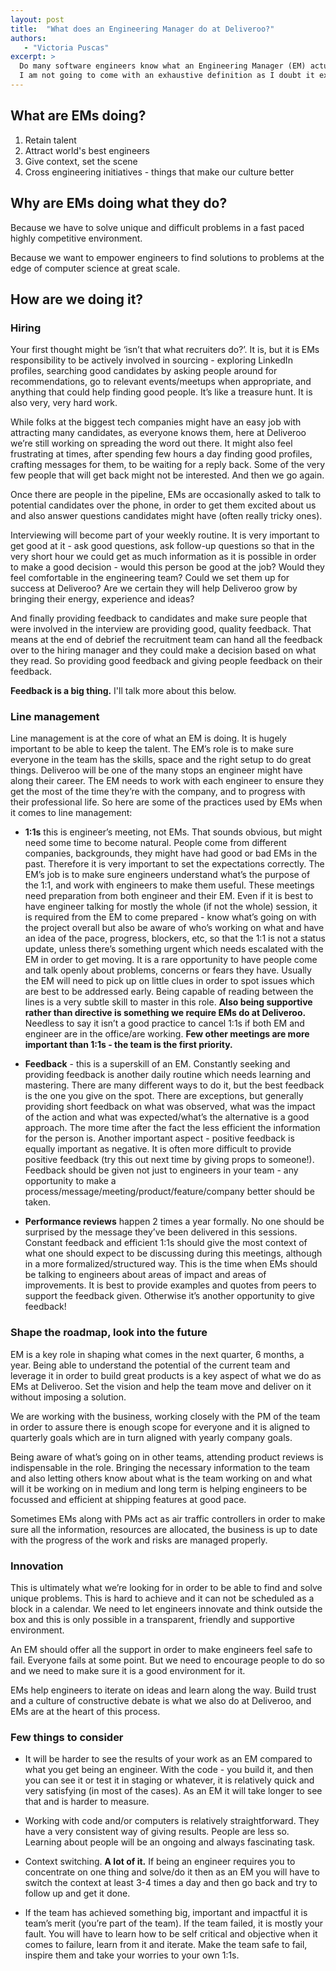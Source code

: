 ```yaml
---
layout: post
title:  "What does an Engineering Manager do at Deliveroo?"
authors:
   - "Victoria Puscas"
excerpt: >
  Do many software engineers know what an Engineering Manager (EM) actually does? As I moved through several companies through my career I saw this role in so many different colors and forms. Every time I was wondering - what is this job actually?
  I am not going to come with an exhaustive definition as I doubt it exists... However I've recently moved from Software Engineering role to an Engineering Manager, so hopefully my fresh memories and this post will help anyone who's interested to find out more about what it's like to be an EM at Deliveroo.
---
```


## What are EMs doing?

1. Retain talent
2. Attract world's best engineers
3. Give context, set the scene
4. Cross engineering initiatives - things that make our culture better

## Why are EMs doing what they do?

Because we have to solve unique and difficult problems in a fast paced highly competitive environment.

Because we want to empower engineers to find solutions to problems at the edge of computer science at great scale.

## How are we doing it?

### Hiring

Your first thought might be ‘isn’t that what recruiters do?’.
It is, but it is EMs responsibility to be actively involved in sourcing - exploring LinkedIn profiles, searching good candidates by asking people around for recommendations, go to relevant events/meetups when appropriate, and anything that could help finding good people. It’s like a treasure hunt. It is also very, very hard work.

 While folks at the biggest tech companies might have an easy job with attracting many candidates, as everyone knows them, here at Deliveroo we’re still working on spreading the word out there. It might also feel frustrating at times, after spending few hours a day finding good profiles, crafting messages for them, to be waiting for a reply back. Some of the very few people that will get back might not be interested. And then we go again.

Once there are people in the pipeline, EMs are occasionally asked to talk to potential candidates over the phone, in order to get them excited about us and also answer questions candidates might have (often really tricky ones).

Interviewing will become part of your weekly routine. It is very important to get good at it - ask good questions, ask follow-up questions so that in the very short hour we could get as much information as it is possible in order to make a good decision - would this person be good at the job? Would they feel comfortable in the engineering team? Could we set them up for success at Deliveroo? Are we certain they will help Deliveroo grow by bringing their energy, experience and ideas?

And finally providing feedback to candidates and make sure people that were involved in the interview are providing good, quality feedback. That means at the end of debrief the recruitment team can hand all the feedback over to the hiring manager and they could make a decision based on what they read. So providing good feedback and giving people feedback on their feedback.

**Feedback is a big thing.** I'll talk more about this below.

### Line management

Line management is at the core of what an EM is doing.
It is hugely important to be able to keep the talent. The EM’s role is to make sure everyone in the team has the skills, space and the right setup to do great things. Deliveroo will be one of the many stops an engineer might have along their career. The EM needs to work with each engineer to ensure they get the most of the time they’re with the company, and to progress with their professional life.
So here are some of the practices used by EMs when it comes to line management:

- **1:1s**  this is engineer’s meeting, not EMs. That sounds obvious, but might need some time to become natural. People come from different companies, backgrounds, they might have had good or bad EMs in the past. Therefore it is very important to set the expectations correctly. The EM’s job is to make sure engineers understand what’s the purpose of the 1:1, and work with engineers to make them useful. These meetings need preparation from both engineer and their EM. Even if it is best to have engineer talking for mostly the whole (if not the whole) session, it is required from the EM to come prepared - know what’s going on with the project overall but also be aware of who’s working on what and have an idea of the pace, progress, blockers, etc, so that the 1:1 is not a status update, unless there’s something urgent which needs escalated with the EM in order to get moving. It is a rare opportunity to have people come and talk openly about problems, concerns or fears they have. Usually the EM will need to pick up on little clues in order to spot issues which are best to be addressed early. Being capable of reading between the lines is a very subtle skill to master in this role.  **Also being supportive rather than directive is something we require EMs do at Deliveroo.** Needless to say it isn’t a good practice to cancel 1:1s if both EM and engineer are in the office/are working.
**Few other meetings are more important than 1:1s - the team is the first priority.**

- **Feedback** - this is a superskill of an EM. Constantly seeking and providing feedback is another daily routine which needs learning and mastering. There are many different ways to do it, but the best feedback is the one you give on the spot. There are exceptions, but generally providing short feedback on what was observed, what was the impact of the action and what was expected/what’s the alternative is a good approach. The more time after the fact the less efficient the information for the person is. Another important aspect - positive feedback is equally important as negative. It is often more difficult to provide positive feedback (try this out next time by giving props to someone!). Feedback should be given not just to engineers in your team - any opportunity to make a process/message/meeting/product/feature/company better should be taken.

- **Performance reviews**  happen 2 times a year formally.
No one should be surprised by the message they’ve been delivered in this sessions. Constant feedback and efficient 1:1s should give the most context of what one should expect to be discussing during this meetings, although in a more formalized/structured way. This is the time when EMs should be talking to engineers about areas of impact and areas of improvements. It is best to provide examples and quotes from peers to support the feedback given. Otherwise it’s another opportunity to give feedback!

### Shape the roadmap, look into the future

EM is a key role in shaping what comes in the next quarter, 6 months, a year. Being able to understand the potential of the current team and leverage it in order to build great products is a key aspect of what we do as EMs at Deliveroo. Set the vision and help the team move and deliver on it without imposing a solution.

We are working with the business, working closely with the PM of the team in order to assure there is enough scope for everyone and it is aligned to quarterly goals which are in turn aligned with yearly company goals.

Being aware of what’s going on in other teams, attending product reviews is indispensable in the role. Bringing the necessary information to the team and also letting others know about what is the team working on and what will it be working on in medium and long term is helping engineers to be focussed and efficient at shipping features at good pace.

Sometimes EMs along with PMs act as air traffic controllers in order to make sure all the information, resources are allocated, the business is up to date with the progress of the work and risks are managed properly.

### Innovation

This is ultimately what we’re looking for in order to be able to find and solve unique problems. This is hard to achieve and it can not be scheduled as a block in a calendar. We need to let engineers innovate and think outside the box and this is only possible in a transparent, friendly and supportive environment.

An EM should offer all the support in order to make engineers feel safe to fail. Everyone fails at some point. But we need to encourage people to do so and we need to make sure it is a good environment for it.

EMs help engineers to iterate on ideas and learn along the way. Build trust and a culture of constructive debate is what we also do at Deliveroo, and EMs are at the heart of this process.

### Few things to consider

- It will be harder to see the results of your work as an EM compared to what you get being an engineer. With the code - you build it, and then you can see it or test it in staging or whatever, it is relatively quick and very satisfying (in most of the cases). As an EM it will take longer to see that and is harder to measure.

- Working with code and/or computers is relatively straightforward. They have a very consistent way of giving results. People are less so. Learning about people will be an ongoing and always fascinating task.

- Context switching. **A lot of it.** If being an engineer requires you to concentrate on one thing and solve/do it then as an EM you will have to switch the context at least 3-4 times a day and then go back and try to follow up and get it done.

- If the team has achieved something big, important and impactful it is team’s merit (you’re part of the team). If the team failed, it is mostly your fault. You will have to learn how to be self critical and objective when it comes to failure, learn from it and iterate. Make the team safe to fail, inspire them and take your worries to your own 1:1s.

